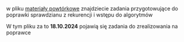 w pliku [materiały powtórkowe](https://github.com/jesiolowski-wsb/GLA_klasa3_2024/blob/main/sprawdzian-2024-09/poprawka/materialy_powtorkowe.md) znajdziecie zadania przygotowujące do poprawki sprawdzianu z rekurencji i wstępu do algorytmów

W tym pliku za to **18.10.2024** pojawią się zadania do zrealizowania na poprawce
